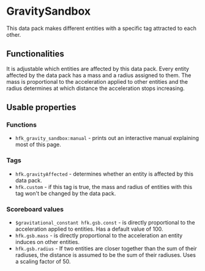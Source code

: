 # GravitySandbox
This data pack makes different entities with a specific tag attracted to each other.

## Functionalities
It is adjustable which entities are affected by this data pack.
Every entity affected by the data pack has a mass and a radius assigned to them.
The mass is proportional to the acceleration applied to other entities and the radius determines at which distance the acceleration stops increasing.

## Usable properties

### Functions
* `hfk_gravity_sandbox:manual` - prints out an interactive manual explaining most of this page.

### Tags
* `hfk.gravityAffected` - determines whether an entity is affected by this data pack.
* `hfk.custom` - if this tag is true, the mass and radius of entities with this tag won't be changed by the data pack.

### Scoreboard values
* `$gravitational_constant hfk.gsb.const` - is directly proportional to the acceleration applied to entities. Has a default value of 100.
* `hfk.gsb.mass` - is directly proportional to the acceleration an entity induces on other entities.
* `hfk.gsb.radius` - If two entities are closer together than the sum of their radiuses, the distance is assumed to be the sum of their radiuses. Uses a scaling factor of 50.

